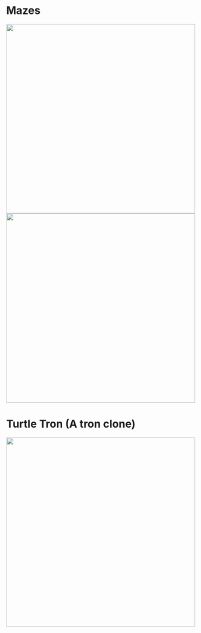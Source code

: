 
<h1>Mazes</h1>
<img src="https://user-images.githubusercontent.com/69123362/192435497-64563666-9cd4-41ba-9998-eff3a7cb1293.PNG" width="500">
<img src="https://user-images.githubusercontent.com/69123362/192436245-dd1a0f86-65ed-4b26-90b0-3d9b4afe4380.PNG" width="500">
<h1>Turtle Tron (A tron clone)</h1>
<img src="https://user-images.githubusercontent.com/69123362/192435827-b7cc1745-6895-420a-8d6c-2b95ffd80a57.png" width="500">
